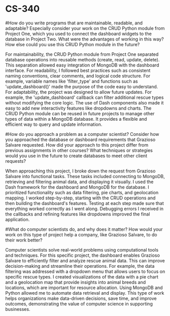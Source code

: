 # CS-340

#How do you write programs that are maintainable, readable, and adaptable? Especially consider your work on the CRUD Python module from Project One, which you used to connect the dashboard widgets to the database in Project Two. What were the advantages of working in this way? How else could you use this CRUD Python module in the future?

For maintainability, the CRUD Python module from Project One separated database operations into reusable methods (create, read, update, delete). This separation allowed easy integration of MongoDB with the dashboard interface. For readability, I followed best practices such as consistent naming conventions, clear comments, and logical code structure. For example, variable names like 'filter_type' and functions such as 'update_dashboard()' made the purpose of the code easy to understand. For adaptability, the project was designed to allow future updates. For example, the 'update_dashboard' callback can filter additional rescue types without modifying the core logic. The use of Dash components also made it easy to add new interactivity features like dropdowns and charts. The CRUD Python module can be reused in future projects to manage other types of data within a MongoDB database. It provides a flexible and efficient way to query and update information.

#How do you approach a problem as a computer scientist? Consider how you approached the database or dashboard requirements that Grazioso Salvare requested. How did your approach to this project differ from previous assignments in other courses? What techniques or strategies would you use in the future to create databases to meet other client requests?

When approaching this project, I broke down the request from Grazioso Salvare into functional tasks. These tasks included connecting to MongoDB, retrieving and filtering animal data, and displaying it visually. I used the Dash framework for the dashboard and MongoDB for the database. I prioritized functionality such as data filtering, pie charts, and geolocation mapping. I worked step-by-step, starting with the CRUD operations and then building the dashboard's features. Testing at each step made sure that everything worked correctly as I went along. Debugging errors I received in the callbacks and refining features like dropdowns improved the final application. 

#What do computer scientists do, and why does it matter? How would your work on this type of project help a company, like Grazioso Salvare, to do their work better?

Computer scientists solve real-world problems using computational tools and techniques. For this specific project, the dashboard enables Grazioso Salvare to efficiently filter and analyze rescue animal data. This can improve decision-making and streamline their operations. For example, the data filtering was addressed with a dropdown menu that allows users to focus on specific rescue types. I created visualizations of the data with a pie chart and a geolocation map that provide insights into animal breeds and locations, which are important for resource allocation. Using MongoDB and Python allowed me to automate data retrieval and display. This type of work helps organizations make data-driven decisions, save time, and improve outcomes, demonstrating the value of computer science in supporting businesses.
